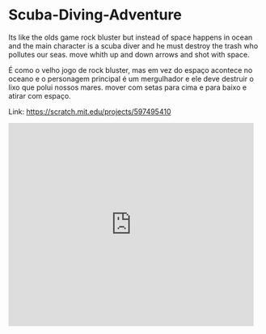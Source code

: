 # Scuba-Diving-Adventure

Its like the olds game rock bluster but instead of space happens in ocean and the main character is a scuba diver and he must destroy the trash who pollutes our seas. move whith up and down arrows and shot with space.

É como o velho jogo de rock bluster, mas em vez do espaço acontece no oceano e o personagem principal é um mergulhador e ele deve destruir o lixo que polui nossos mares. mover com setas para cima e para baixo e atirar com espaço.

Link: https://scratch.mit.edu/projects/597495410


<iframe src="https://scratch.mit.edu/projects/597495410/embed" allowtransparency="true" width="485" height="402" frameborder="0" scrolling="no" allowfullscreen></iframe>
